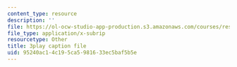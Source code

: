 ```yaml
---
content_type: resource
description: ''
file: https://ol-ocw-studio-app-production.s3.amazonaws.com/courses/res-6-012-introduction-to-probability-spring-2018/95240ac14c195ca5981633ec5baf5b5e_UwwqPwp16_0.vtt
file_type: application/x-subrip
resourcetype: Other
title: 3play caption file
uid: 95240ac1-4c19-5ca5-9816-33ec5baf5b5e
---
```

